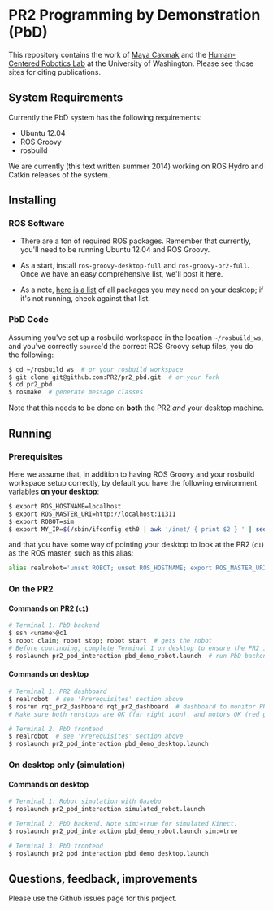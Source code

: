 # PR2 Programming by Demonstration (PbD)

This repository contains the work of [Maya Cakmak](http://www.mayacakmak.com/) and the [Human-Centered Robotics Lab](https://sites.google.com/site/humancenteredrobotics/) at the University of Washington. Please see those sites for citing publications.



## System Requirements
Currently the PbD system has the following requirements:

- Ubuntu 12.04
- ROS Groovy
- rosbuild

We are currently (this text written summer 2014) working on ROS Hydro and Catkin releases of the system.



## Installing

### ROS Software
- There are a ton of required ROS packages. Remember that currently, you'll need to be running Ubuntu 12.04 and ROS Groovy.

- As a start, install `ros-groovy-desktop-full` and `ros-groovy-pr2-full`. Once we have an easy comprehensive list, we'll post it here.

- As a note, [here is a list](https://gist.github.com/mbforbes/a1580f5434e35c597108) of all packages you may need on your desktop; if it's not running, check against that list.

### PbD Code
Assuming you've set up a rosbuild workspace in the location `~/rosbuild_ws`, and you've correctly `source`'d the correct ROS Groovy setup files, you do the following:

```bash
$ cd ~/rosbuild_ws  # or your rosbuild workspace
$ git clone git@github.com:PR2/pr2_pbd.git  # or your fork
$ cd pr2_pbd
$ rosmake  # generate message classes
```

Note that this needs to be done on **both** the PR2 _and_ your desktop machine.



## Running

### Prerequisites
Here we assume that, in addition to having ROS Groovy and your rosbuild workspace setup correctly, by default you have the following environment variables **on your desktop**:

```bash
$ export ROS_HOSTNAME=localhost
$ export ROS_MASTER_URI=http://localhost:11311
$ export ROBOT=sim
$ export MY_IP=$(/sbin/ifconfig eth0 | awk '/inet/ { print $2 } ' | sed -e s/addr://)
```

and that you have some way of pointing your desktop to look at the PR2 (`c1`) as the ROS master, such as this alias:

```bash
alias realrobot='unset ROBOT; unset ROS_HOSTNAME; export ROS_MASTER_URI=http://c1:11311; export ROS_IP=$MY_IP'
```

### On the PR2

#### Commands on PR2 (`c1`)
```bash
# Terminal 1: PbD backend
$ ssh <uname>@c1
$ robot claim; robot stop; robot start  # gets the robot
# Before continuing, complete Terminal 1 on desktop to ensure the PR2 is ready.
$ roslaunch pr2_pbd_interaction pbd_demo_robot.launch  # run PbD backend
```
#### Commands on desktop
```bash
# Terminal 1: PR2 dashboard
$ realrobot  # see 'Prerequisites' section above
$ rosrun rqt_pr2_dashboard rqt_pr2_dashboard  # dashboard to monitor PR2
# Make sure both runstops are OK (far right icon), and motors OK (red gear icon)

# Terminal 2: PbD frontend
$ realrobot  # see 'Prerequisites' section above
$ roslaunch pr2_pbd_interaction pbd_demo_desktop.launch
```

### On desktop only (simulation)

#### Commands on desktop

```bash
# Terminal 1: Robot simulation with Gazebo
$ roslaunch pr2_pbd_interaction simulated_robot.launch

# Terminal 2: PbD backend. Note sim:=true for simulated Kinect.
$ roslaunch pr2_pbd_interaction pbd_demo_robot.launch sim:=true

# Terminal 3: PbD frontend
$ roslaunch pr2_pbd_interaction pbd_demo_desktop.launch
```

## Questions, feedback, improvements
Please use the Github issues page for this project.
